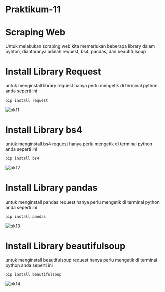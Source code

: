# Praktikum-11
# Scraping Web
Untuk melakukan scraping web kita memerlukan beberapa library dalam pyhton, diantaranya adalah request, bs4, pandas, dan beautifulsoup

# Install Library Request
untuk menginstall library request hanya perlu mengetik di terminal python anda seperti ini
```
pip install request
```
![pk11](https://user-images.githubusercontent.com/115356128/212860424-96a3b472-2b42-4e83-8003-473103e40133.png)

# Install Library bs4
untuk menginstall bs4 request hanya perlu mengetik di terminal python anda seperti ini
```
pip install bs4
```
![pk12](https://user-images.githubusercontent.com/115356128/212860852-3e5ec0df-ba22-493c-b6b2-17c31a017583.png)

# Install Library pandas
untuk menginstall pandas request hanya perlu mengetik di terminal python anda seperti ini
```
pip install pandas
```
![pk13](https://user-images.githubusercontent.com/115356128/212861123-29a802ff-f430-42ea-91af-6d3de8382a84.png)

# Install Library beautifulsoup
untuk menginstall beautifulsoup request hanya perlu mengetik di terminal python anda seperti ini
```
pip install beautifulsoup
```
![pk14](https://user-images.githubusercontent.com/115356128/212861469-95505fa5-c2dd-44a3-8bdc-7f1000fef4b4.png)
